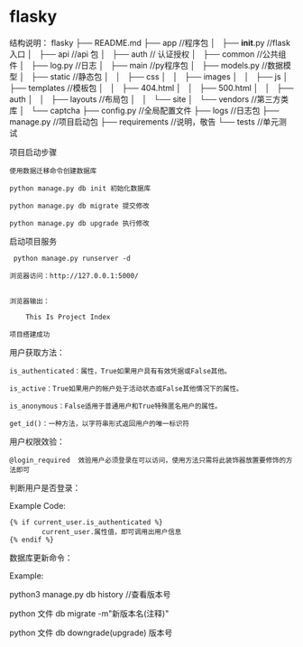 # flasky

 结构说明：
    flasky
        ├── README.md
        ├── app                 //程序包
        │   ├── __init__.py     //flask 入口
        │   ├── api             //api 包
        │   ├── auth            // 认证授权
        │   ├── common          //公共组件
        │   ├── log.py          //日志
        │   ├── main            //py程序包
        │   ├── models.py       //数据模型
        │   ├── static          //静态包
        │   │   ├── css
        │   │   ├── images
        │   │   ├── js
        │   ├── templates       //模板包
        │   │   ├── 404.html
        │   │   ├── 500.html
        │   │   ├── auth
        │   │   ├── layouts     //布局包
        │   │   └── site
        │   └── vendors         //第三方类库
        │       └── captcha
        ├── config.py           //全局配置文件
        ├── logs                //日志包
        ├── manage.py           //项目启动包
        ├── requirements        //说明，敬告
        └── tests               //单元测试

 项目启动步骤

    使用数据迁移命令创建数据库

    python manage.py db init 初始化数据库

    python manage.py db migrate 提交修改

    python manage.py db upgrade 执行修改

 启动项目服务

     python manage.py runserver -d

    浏览器访问：http://127.0.0.1:5000/


    浏览器输出：

        This Is Project Index

    项目搭建成功

 用户获取方法：

    is_authenticated：属性，True如果用户具有有效凭据或False其他。

    is_active：True如果用户的帐户处于活动状态或False其他情况下的属性。

    is_anonymous：False适用于普通用户和True特殊匿名用户的属性。

    get_id()：一种方法，以字符串形式返回用户的唯一标识符

用户权限效验：

    @login_required  效验用户必须登录在可以访问，使用方法只需将此装饰器放置要修饰的方法即可


判断用户是否登录：

Example Code:

    {% if current_user.is_authenticated %}
            current_user.属性值，即可调用出用户信息
    {% endif %}


数据库更新命令：

Example:

python3 manage.py db history   //查看版本号

python 文件 db migrate -m"新版本名(注释)"

python 文件 db downgrade(upgrade) 版本号
